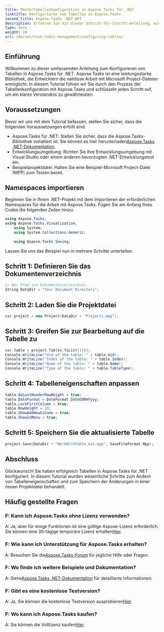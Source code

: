 ```yaml
---
title: Mastertabellenkonfiguration in Aspose.Tasks für .NET
linktitle: Konfigurieren von Tabellen in Aspose.Tasks
second_title: Aspose.Tasks .NET-API
description: Erfahren Sie mit dieser Schritt-für-Schritt-Anleitung, wie Sie Tabellen in Aspose.Tasks für .NET konfigurieren. Verbessern Sie mühelos Ihre Projektmanagement-Erfahrung.
type: docs
weight: 10
url: /de/net/task-table-management/configuring-tables/
---
```

## Einführung
Willkommen zu dieser umfassenden Anleitung zum Konfigurieren von Tabellen in Aspose.Tasks für .NET. Aspose.Tasks ist eine leistungsstarke Bibliothek, die Entwicklern die nahtlose Arbeit mit Microsoft Project-Dateien ermöglicht. In diesem Tutorial führen wir Sie durch den Prozess der Tabellenkonfiguration mit Aspose.Tasks und schlüsseln jeden Schritt auf, um ein klares Verständnis zu gewährleisten.
## Voraussetzungen
Bevor wir uns mit dem Tutorial befassen, stellen Sie sicher, dass die folgenden Voraussetzungen erfüllt sind:
- Aspose.Tasks für .NET: Stellen Sie sicher, dass die Aspose.Tasks-Bibliothek installiert ist. Sie können es hier herunterladen[Aspose.Tasks .NET-Dokumentation](https://reference.aspose.com/tasks/net/).
- Entwicklungsumgebung: Richten Sie Ihre Entwicklungsumgebung mit Visual Studio oder einem anderen bevorzugten .NET-Entwicklungstool ein.
- Beispielprojektdatei: Halten Sie eine Beispiel-Microsoft Project-Datei (MPP) zum Testen bereit.
## Namespaces importieren
Beginnen Sie in Ihrem .NET-Projekt mit dem Importieren der erforderlichen Namespaces für die Arbeit mit Aspose.Tasks. Fügen Sie am Anfang Ihres Codes die folgenden Zeilen hinzu:
```csharp
using Aspose.Tasks;
using Aspose.Tasks.Visualization;
    using System;
    using System.Collections.Generic;
    
    using Aspose.Tasks.Saving;
```
Lassen Sie uns das Beispiel nun in mehrere Schritte unterteilen.
## Schritt 1: Definieren Sie das Dokumentenverzeichnis
```csharp
// Der Pfad zum Dokumentenverzeichnis.
String DataDir = "Your Document Directory";
```
## Schritt 2: Laden Sie die Projektdatei
```csharp
var project = new Project(DataDir + "Project1.mpp");
```
## Schritt 3: Greifen Sie zur Bearbeitung auf die Tabelle zu
```csharp
var table = project.Tables.ToList()[0];
Console.WriteLine("Uid of the table: " + table.Uid);
Console.WriteLine("Index of the table: " + table.Index);
Console.WriteLine("Name of the table: " + table.Name);
Console.WriteLine("Type of the table: " + table.TableType);
```
## Schritt 4: Tabelleneigenschaften anpassen
```csharp
table.AdjustHeaderRowHeight = true;
table.DateFormat = DateFormat.DateDdMmYyyy;
table.LockFirstColumn = true;
table.RowHeight = 10;
table.ShowAddNewColumn = true;
table.ShowInMenu = true;
```
## Schritt 5: Speichern Sie die aktualisierte Tabelle
```csharp
project.Save(DataDir + "WorkWithTable_out.mpp", SaveFileFormat.Mpp);
```
## Abschluss
Glückwunsch! Sie haben erfolgreich Tabellen in Aspose.Tasks für .NET konfiguriert. In diesem Tutorial wurden wesentliche Schritte zum Ändern von Tabelleneigenschaften und zum Speichern der Änderungen in einer neuen Projektdatei behandelt.
## Häufig gestellte Fragen
### F: Kann ich Aspose.Tasks ohne Lizenz verwenden?
 A: Ja, aber für einige Funktionen ist eine gültige Aspose-Lizenz erforderlich. Sie können eine 30-tägige temporäre Lizenz erhalten[Hier](https://purchase.aspose.com/temporary-license/).
### F: Wie kann ich Unterstützung für Aspose.Tasks erhalten?
 A: Besuchen Sie die[Aspose.Tasks-Forum](https://forum.aspose.com/c/tasks/15) für jegliche Hilfe oder Fragen.
### F: Wo finde ich weitere Beispiele und Dokumentation?
 A: Siehe[Aspose.Tasks .NET-Dokumentation](https://reference.aspose.com/tasks/net/) für detaillierte Informationen.
### F: Gibt es eine kostenlose Testversion?
 A: Ja, Sie können die kostenlose Testversion ausprobieren[Hier](https://releases.aspose.com/).
### F: Wo kann ich Aspose.Tasks kaufen?
 A: Sie können die Volllizenz kaufen[Hier](https://purchase.aspose.com/buy).